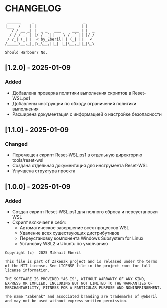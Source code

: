 # CHANGELOG
```ascii
 ______     _                      _    
|___  /    | |                    | |   
   / / __ _| |  _ _   ___     ___ | |  _
  / / / _` | |/ / _`||  _ \ / _` || |/ /
 / /_| (_| |  < by_Eberil| | (_| ||   < 
/_____\__,_|_|\_\__,||_| |_|\__,_||_|\_\

Should Harbour?	No.
```
## [1.2.0] -  2025-01-09
### Added
- Добавлена проверка политики выполнения скриптов в Reset-WSL.ps1
- Добавлены инструкции по обходу ограничений политики выполнения
- Расширена документация с информацией о настройке безопасности

## [1.1.0] -  2025-01-09
### Changed
- Перемещен скрипт Reset-WSL.ps1 в отдельную директорию tools/reset-wsl
- Создана отдельная документация для инструмента Reset-WSL
- Улучшена структура проекта

## [1.0.0] -  2025-01-09
### Added
- Создан скрипт Reset-WSL.ps1 для полного сброса и переустановки WSL
- Скрипт включает в себя:
  - Автоматическое завершение всех процессов WSL
  - Удаление всех существующих дистрибутивов
  - Переустановку компонента Windows Subsystem for Linux
  - Установку WSL2 и Ubuntu по умолчанию

```plain text
Copyright (c)  2025 Mikhail Eberil

This file is part of Zakenak project and is released under the terms of the MIT License. See LICENSE file in the project root for full license information.

THE SOFTWARE IS PROVIDED "AS IS", WITHOUT WARRANTY OF ANY KIND, EXPRESS OR IMPLIED, INCLUDING BUT NOT LIMITED TO THE WARRANTIES OF MERCHANTABILITY, FITNESS FOR A PARTICULAR PURPOSE AND NONINFRINGEMENT.

The name "Zakenak" and associated branding are trademarks of @eberil and may not be used without express written permission.
```